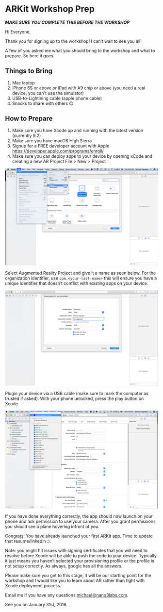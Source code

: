 # ARKit Workshop Prep

***MAKE SURE YOU COMPLETE THIS BEFORE THE WORKSHOP***

Hi Everyone,

Thank you for signing up to the workshop! I can’t wait to see you all!

A few of you asked me what you should bring to the workshop and what to prepare. So here it goes.

## Things to Bring

1) Mac laptop
2) iPhone 6S or above or iPad with A9 chip or above (you need a real device, you can't use the simulator)
3) USB-to-Lightining cable (apple phone cable)
4) Snacks to share with others 😉

## How to Prepare

1) Make sure you have Xcode up and running with the latest version (currently 9.2)
2) Make sure you have macOS High Sierra
3) Signup for a FREE developer account with Apple https://developer.apple.com/programs/enroll/
4) Make sure you can deploy apps to your device by opening xCode and creating a new AR Project
File > New > Project

![New Project](001-create-project.png?raw=true "New Project")

Select Augmented Reality Project and give it a name as seen below. For the organization identifier, use `com.<your-last-name>` this will ensure you have a unique identifier that doesn’t conflict with existing apps on your device.

![Project Settings](002-project-settings.png?raw=true "Project Settings")

Plugin your device via a USB cable (make sure to mark the computer as trusted if asked). With your phone unlocked, press the play button on Xcode. 

![Run Project](003-run-project.png?raw=true "Run Project")

If you have done everything correctly, the app should now launch on your phone and ask permission to use your camera. After you grant permissions you should see a plane hovering infront of you.

Congrats! You have already launched your first ARKit app. Time to update that resume/linkedin :).

Note: you might hit issues with signing certificates that you will need to resolve before Xcode will be able to push the code to your device. Typically it just means you haven’t selected your provisioning profile or the profile is not setup correctly. As always, google has all the answers.

Please make sure you get to this stage, it will be our starting point for the workshop and I would like you to learn about AR rather than fight with Xcode deployment process.

Email me if you have any questions michael@nano3labs.com.

See you on January 31st, 2018.
